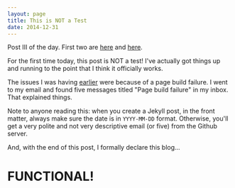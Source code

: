 ```yaml
---
layout: page
title: This is NOT a Test
date: 2014-12-31
---
```

Post III of the day. First two are [here](/posts/2014/31/12/this-is-a-test) and [here](/posts/2014/31/12/this-is-another-test).

For the first time today, this post is NOT a test! I've actually got things up and running to the point that I think it officially works.

The issues I was having [earlier](/posts/14/31/12/this-is-another-test) were because of a page build failure. I went to my email and found five
messages titled "Page build failure" in my inbox. That explained things.

Note to anyone reading this: when you create a Jekyll post, in the front matter, always make sure the date is in `YYYY-MM-DD` format. Otherwise,
you'll get a very polite and not very descriptive email (or five) from the Github server.

And, with the end of this post, I formally declare this blog...

<h1>FUNCTIONAL!</h1>
